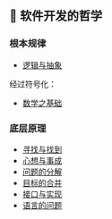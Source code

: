 
## 🌴 软件开发的哲学

### 根本规律

- [逻辑与抽象](./software/ultimate/逻辑与抽象.md)

经过符号化：

- [数学之基础](./software/ultimate/数学之基础.md)

### 底层原理

- [寻找与找到](./software/formula/寻找与找到.md)
- [心想与事成](./software/formula/心想与事成.md)
- [问题的分解](./software/formula/问题的分解.md)
- [目标的合并](./software/formula/目标的合并.md)
- [接口与实现](./software/formula/接口与实现.md)
- [语言的问题](./software/formula/语言的问题.md)

<div style="height: 200px"></div>
